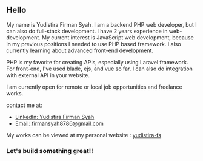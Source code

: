 ## Hello
My name is Yudistira Firman Syah. I am a backend PHP web developer, but I can also do full-stack development. I have 2 years experience in web-development. My current interest is JavaScript web development, because in my previous positions I needed to use PHP based framework. I also currently learning about advanced front-end development.

PHP is my favorite for creating APIs, especially using Laravel framework. For front-end, I've used blade, ejs, and vue so far. I can also do integration with external API in your website.

I am currently open for remote or local job opportunities and freelance works.

contact me at:
- [LinkedIn: Yudistira Firman Syah](https://www.linkedin.com/in/yudistira-firman-syah-29b456193)
- [Email: firmansyah8786@gmail.com](mailto:firmansyah8786@gmail.com)

My works can be viewed at my personal website : [yudistira-fs](mahttps://yudistira-fs.vercel.app/)

### Let's build something great!!
